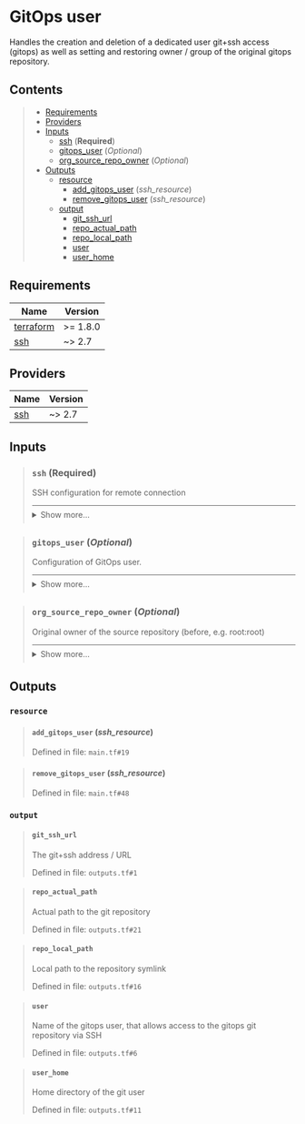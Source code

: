 # GitOps user

Handles the creation and deletion of a dedicated user git+ssh access (gitops)
as well as setting and restoring owner / group of the original gitops repository.
## Contents

<blockquote>

- [Requirements](#requirements)
- [Providers](#providers)
- [Inputs](#inputs)
  - [ssh](#ssh-required) (**Required**)
  - [gitops_user](#gitops_user-optional) (*Optional*)
  - [org_source_repo_owner](#org_source_repo_owner-optional) (*Optional*)
- [Outputs](#outputs)
  - [resource](#resource)
    - [add_gitops_user](#add_gitops_user-ssh_resource) (*ssh_resource*)
    - [remove_gitops_user](#remove_gitops_user-ssh_resource) (*ssh_resource*)
  - [output](#output)
    - [git_ssh_url](#git_ssh_url)
    - [repo_actual_path](#repo_actual_path)
    - [repo_local_path](#repo_local_path)
    - [user](#user)
    - [user_home](#user_home)</blockquote>

## Requirements

| Name | Version |
|------|---------|
| <a name="requirement_terraform"></a> [terraform](#requirement\_terraform) | >= 1.8.0 |
| <a name="requirement_ssh"></a> [ssh](#requirement\_ssh) | ~> 2.7 |
## Providers

| Name | Version |
|------|---------|
| <a name="provider_ssh"></a> [ssh](#provider\_ssh) | ~> 2.7 |

## Inputs
<blockquote>

### `ssh` (**Required**)
SSH configuration for remote connection

<details style="border-top-color: inherit; border-top-width: 0.1em; border-top-style: solid; padding-top: 0.5em; padding-bottom: 0.5em;">
  <summary>Show more...</summary>

  **Type**:
  ```hcl
    object({
    host    = string
    user    = string
    id_file = optional(string, "~/.ssh/id_rsa")
  })
  ```
  Defined in file: `variables.tf#1`

</details>
</blockquote>
<blockquote>

### `gitops_user` (*Optional*)
Configuration of GitOps user.

<details style="border-top-color: inherit; border-top-width: 0.1em; border-top-style: solid; padding-top: 0.5em; padding-bottom: 0.5em;">
  <summary>Show more...</summary>

  **Type**:
  ```hcl
    object({
    user        = optional(string, "gitops")
    group       = optional(string, "gitops")
    repo_name   = optional(string, "repo")
    source_repo = optional(string, "/storage-pool/gitops")
  })
  ```
  **Default**:
  ```json
    {}
  ```
  Defined in file: `variables.tf#14`

</details>
</blockquote>
<blockquote>

### `org_source_repo_owner` (*Optional*)
Original owner of the source repository (before, e.g. root:root)

<details style="border-top-color: inherit; border-top-width: 0.1em; border-top-style: solid; padding-top: 0.5em; padding-bottom: 0.5em;">
  <summary>Show more...</summary>

  **Type**:
  ```hcl
    object({
    owner = optional(string, "root")
    group = optional(string, "root")
  })
  ```
  **Default**:
  ```json
    {}
  ```
  Defined in file: `variables.tf#26`

</details>
</blockquote>

## Outputs
### `resource`
<blockquote>

#### `add_gitops_user` (_ssh_resource_)
Defined in file: `main.tf#19`
</blockquote>
<blockquote>

#### `remove_gitops_user` (_ssh_resource_)
Defined in file: `main.tf#48`
</blockquote>

### `output`
<blockquote>

#### `git_ssh_url`
The git+ssh address / URL

Defined in file: `outputs.tf#1`
</blockquote>
<blockquote>

#### `repo_actual_path`
Actual path to the git repository

Defined in file: `outputs.tf#21`
</blockquote>
<blockquote>

#### `repo_local_path`
Local path to the repository symlink

Defined in file: `outputs.tf#16`
</blockquote>
<blockquote>

#### `user`
Name of the gitops user, that allows access to the gitops git repository via SSH

Defined in file: `outputs.tf#6`
</blockquote>
<blockquote>

#### `user_home`
Home directory of the git user

Defined in file: `outputs.tf#11`
</blockquote>